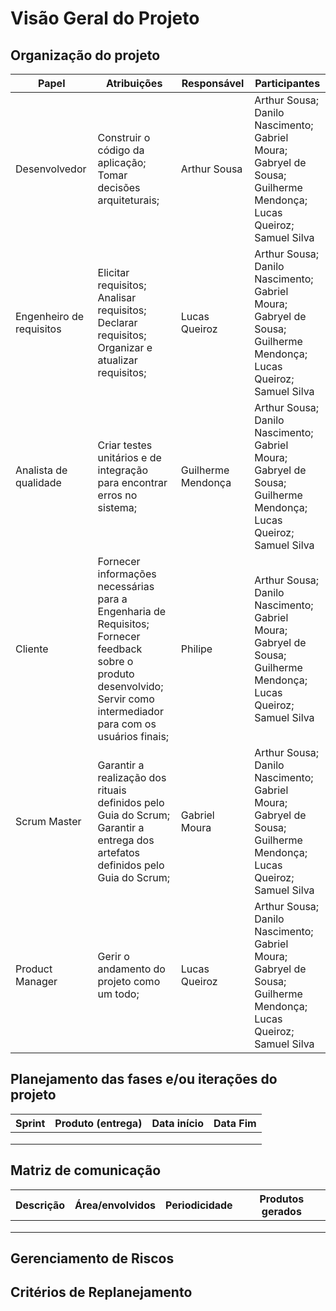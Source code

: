 # Visão Geral do Projeto

## Organização do projeto

| Papel | Atribuições |                  Responsável | Participantes |
| -----                 | ----------- | ----------- | ------------- |
| Desenvolvedor       | Construir o código da aplicação;<br>Tomar decisões arquiteturais;<br> | Arthur Sousa | Arthur Sousa;<br>Danilo Nascimento;<br>Gabriel Moura;<br>Gabryel de Sousa;<br>Guilherme Mendonça;<br>Lucas Queiroz;<br>Samuel Silva |
| Engenheiro de requisitos      | Elicitar requisitos;<br>Analisar requisitos;<br>Declarar requisitos;<br>Organizar e atualizar requisitos;<br> | Lucas Queiroz | Arthur Sousa;<br/>Danilo Nascimento;<br/>Gabriel Moura;<br/>Gabryel de Sousa;<br/>Guilherme Mendonça;<br/>Lucas Queiroz;<br/>Samuel Silva |
| Analista de qualidade      | Criar testes unitários e de integração para encontrar erros no sistema;<br> | Guilherme Mendonça | Arthur Sousa;<br/>Danilo Nascimento;<br/>Gabriel Moura;<br/>Gabryel de Sousa;<br/>Guilherme Mendonça;<br/>Lucas Queiroz;<br/>Samuel Silva |
| Cliente | Fornecer informações necessárias para a Engenharia de Requisitos;<br>Fornecer feedback sobre o produto desenvolvido;<br>Servir como intermediador para com os usuários finais; | Philipe | Arthur Sousa;<br/>Danilo Nascimento;<br/>Gabriel Moura;<br/>Gabryel de Sousa;<br/>Guilherme Mendonça;<br/>Lucas Queiroz;<br/>Samuel Silva |
| Scrum Master | Garantir a realização dos rituais definidos pelo Guia do Scrum;<br>Garantir a entrega dos artefatos definidos pelo Guia do Scrum;<br> | Gabriel Moura | Arthur Sousa;<br/>Danilo Nascimento;<br/>Gabriel Moura;<br/>Gabryel de Sousa;<br/>Guilherme Mendonça;<br/>Lucas Queiroz;<br/>Samuel Silva |
| Product Manager | Gerir o andamento do projeto como um todo;<br> | Lucas Queiroz | Arthur Sousa;<br/>Danilo Nascimento;<br/>Gabriel Moura;<br/>Gabryel de Sousa;<br/>Guilherme Mendonça;<br/>Lucas Queiroz;<br/>Samuel Silva |

## Planejamento das fases e/ou iterações do projeto

| Sprint | Produto (entrega) | Data início | Data Fim |
| ------ | ----------------- | ----------- | -------- |
|        |                   |             |          |
|        |                   |             |          |
|        |                   |             |          |

## Matriz de comunicação

| Descrição | Área/envolvidos | Periodicidade | Produtos gerados |
| --------- | --------------- | ------------- | ---------------- |
|           |                 |               |                  |
|           |                 |               |                  |
|           |                 |               |                  |

## Gerenciamento de Riscos

## Critérios de Replanejamento

